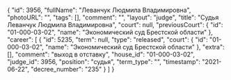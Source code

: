 {
    "id": 3956,
    "fullName": "Леванчук Людмила Владимировна",
    "photoURL": "",
    "tags": [],
    "comment": "",
    "layout": "judge",
    "title": "Судья Леванчук Людмила Владимировна",
    "court": null,
    "previousCourt": {
        "id": "01-000-03-02",
        "name": "Экономический суд Брестской области"
    },
    "career": [
        {
            "id": 5235,
            "term": null,
            "type": "released",
            "court": {
                "id": "01-000-03-02",
                "name": "Экономический суд Брестской области"
            },
            "extra": [],
            "comment": "выход в отставку",
            "house_id": "01-000-03-02",
            "judge_id": 3956,
            "position": "судья",
            "term_type": "",
            "timestamp": "2021-06-22",
            "decree_number": "235"
        }
    ]
}
